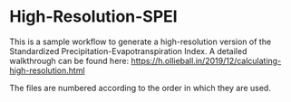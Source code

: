 # High-Resolution-SPEI

This is a sample workflow to generate a high-resolution version of the Standardized Precipitation-Evapotranspiration Index. A detailed walkthrough can be found here: https://h.ollieball.in/2019/12/calculating-high-resolution.html

The files are numbered according to the order in which they are used.
